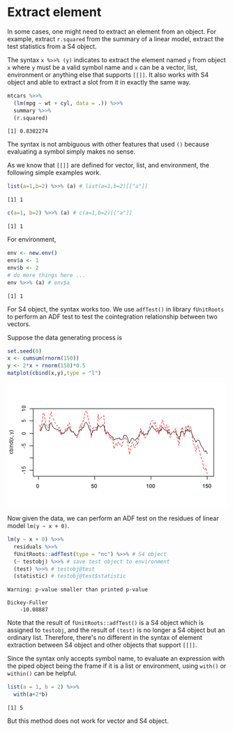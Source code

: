 

# Extract element

In some cases, one might need to extract an element from an object. For example, extract `r.squared` from the summary of a linear model, extract the test statistics from a S4 object.

The syntax `x %>>% (y)` indicates to extract the element named `y` from object `x` where `y` must be a valid symbol name and `x` can be a vector, list, environment or anything else that supports `[[]]`. It also works with S4 object and able to extract a slot from it in exactly the same way.


```r
mtcars %>>%
  (lm(mpg ~ wt + cyl, data = .)) %>>%
  summary %>>%
  (r.squared)
```

```
[1] 0.8302274
```

The syntax is not ambiguous with other features that used `()` because evaluating a symbol simply makes no sense.

As we know that `[[]]` are defined for vector, list, and environment, the following simple examples work.


```r
list(a=1,b=2) %>>% (a) # list(a=1,b=2)[["a"]]
```

```
[1] 1
```

```r
c(a=1, b=2) %>>% (a) # c(a=1,b=2)[["a"]]
```

```
[1] 1
```

For environment,


```r
env <- new.env()
env$a <- 1
env$b <- 2
# do more things here ...
env %>>% (a) # env$a
```

```
[1] 1
```

For S4 object, the syntax works too. We use `adfTest()` in library `fUnitRoots` to perform an ADF test to test the cointegration relationship between two vectors.

Suppose the data generating process is


```r
set.seed(0)
x <- cumsum(rnorm(150))
y <- 2*x + rnorm(150)*0.5
matplot(cbind(x,y),type = "l")
```

<img src="figure/extract-s4.png" title="plot of chunk extract-s4" alt="plot of chunk extract-s4" style="display: block; margin: auto;" />

Now given the data, we can perform an ADF test on the residues of linear model `lm(y ~ x + 0)`.


```r
lm(y ~ x + 0) %>>%
  residuals %>>%
  fUnitRoots::adfTest(type = "nc") %>>% # S4 object
  (~ testobj) %>>% # save test object to environment
  (test) %>>% # testobj@test
  (statistic) # testobj@test$statistic
```

```
Warning: p-value smaller than printed p-value
```

```
Dickey-Fuller 
    -10.08887 
```

Note that the result of `fUnitRoots::adfTest()` is a S4 object which is assigned to `testobj`, and the result of `(test)` is no longer a S4 object but an ordinary list. Therefore, there's no different in the syntax of element extraction between S4 object and other objects that support `[[]]`.

Since the syntax only accepts symbol name, to evaluate an expression with the piped object being the frame if it is a list or environment, using `with()` or `within()` can be helpful.


```r
list(a = 1, b = 2) %>>%
  with(a+2*b)
```

```
[1] 5
```

But this method does not work for vector and S4 object.
